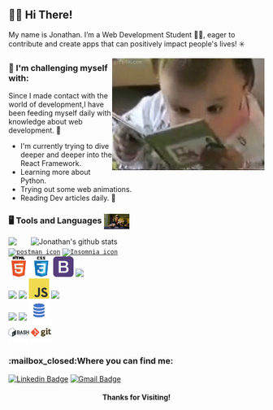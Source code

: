 ## :wave::smile: Hi There!

My name is Jonathan. I’m a Web Development Student :student:, eager to contribute and create apps that can positively impact people's lives! :eight_spoked_asterisk:

<!-- gif Image -->
<img src="./fast-reading.gif" alt="Baby Reading a book" align="right" width="300" height="auto" />

### 🌱 I'm challenging myself with:

Since I made contact with the world of development,I have been feeding myself daily with knowledge about web development. :notebook_with_decorative_cover:                                                                                 
* I'm currently trying to dive deeper and deeper into the React Framework. 
* Learning more about Python.
* Trying out some web animations.
* Reading Dev articles daily. :newspaper:      

### :desktop_computer: Tools and Languages <img src="./jimCoding.gif" width="50" heigth="auto" align="center" /> 

<a href="https://gitstats.me/JonathanFRocha">
    <img width="460" height="auto" align="right" alt="Jonathan's github stats" 
         src="https://github-readme-stats.vercel.app/api?username=jonathanfrocha&show_icons=true&theme=algolia&count_private=true&include_all_commits=true" /> </a>

<code><a href = "https://code.visualstudio.com/"><img height="40" src="https://upload.wikimedia.org/wikipedia/commons/thumb/9/9a/Visual_Studio_Code_1.35_icon.svg/1200px-Visual_Studio_Code_1.35_icon.svg.png"></a></code>
<code><a href="https://www.postman.com/"><img height="40" src="https://i2.wp.com/pngimage.net/wp-content/uploads/2018/06/postman-icon-png-6.png?w=1080&ssl=1" alt="postman icon"></a></code>
<code><a href="https://insomnia.rest/"><img height="40" src="https://user-images.githubusercontent.com/2575745/67964810-4d9a2980-fbd7-11e9-8cf7-661ded187ee6.png" alt="Insomnia icon"></a></code>
<br>
<code><a href="https://developer.mozilla.org/pt-BR/docs/Web/HTML/HTML5"><img height="40" src="https://raw.githubusercontent.com/github/explore/80688e429a7d4ef2fca1e82350fe8e3517d3494d/topics/html/html.png"></a></code>
<code><a href="https://developer.mozilla.org/pt-BR/docs/Web/CSS"><img height="40" src="https://raw.githubusercontent.com/github/explore/80688e429a7d4ef2fca1e82350fe8e3517d3494d/topics/css/css.png"></a></code>
<code><a href="https://getbootstrap.com/"><img height="40" src="https://raw.githubusercontent.com/github/explore/80688e429a7d4ef2fca1e82350fe8e3517d3494d/topics/bootstrap/bootstrap.png"></a></code> 
<code><a href="https://semantic-ui.com/"><img height="40" src="https://semantic-ui.com/images/logo.png"></a></code>
<br>
<code><a href = "https://reactjs.org/"><img height="40" src="https://upload.wikimedia.org/wikipedia/commons/thumb/a/a7/React-icon.svg/1200px-React-icon.svg.png"></a></code>
<code><a href = "https://redux.js.org/"><img height="40" src="https://bognarjunior.files.wordpress.com/2018/08/download.png?w=256"></a></code>
<code><a href="https://developer.mozilla.org/pt-BR/docs/Web/JavaScript"><img height="40" src="https://raw.githubusercontent.com/github/explore/80688e429a7d4ef2fca1e82350fe8e3517d3494d/topics/javascript/javascript.png"></a></code>
<code><a href = "https://www.typescriptlang.org/"><img height="40" src="https://res.cloudinary.com/practicaldev/image/fetch/s--LkL103Qa--/c_imagga_scale,f_auto,fl_progressive,h_900,q_auto,w_1600/https://d2eip9sf3oo6c2.cloudfront.net/tags/images/000/000/377/landscape/typescriptlang.png"></a></code>
<br>
<code><a href = "https://nodejs.org/en/"><img height="40" src="https://cdn.iconscout.com/icon/free/png-512/node-js-1174925.png"></a></code>
<code><a href = "https://jwt.io/"><img height="40" src="https://cdn.auth0.com/blog/jwtalgos/logo.png"></a></code>
<code><a href = "https://www.w3schools.com/sql/"><img height="40" src="https://raw.githubusercontent.com/github/explore/80688e429a7d4ef2fca1e82350fe8e3517d3494d/topics/sql/sql.png"></a></code>
<br>
<code><a href = "https://www.gnu.org/software/bash/"><img height="40" src="https://raw.githubusercontent.com/github/explore/80688e429a7d4ef2fca1e82350fe8e3517d3494d/topics/bash/bash.png"></a></code>
<code><a href = "https://git-scm.com/"><img height="40" src="https://raw.githubusercontent.com/github/explore/80688e429a7d4ef2fca1e82350fe8e3517d3494d/topics/git/git.png"></a></code>
<br>

  <h3>:mailbox_closed:Where you can find me:</h3>
  
   [![Linkedin Badge](https://img.shields.io/badge/-JonathanFRocha-blue?style=for-the-badge&logo=Linkedin&logoColor=white&link=https://www.linkedin.com/in/jonathan-ferreira-rocha/)](https://www.linkedin.com/in/jonathan-ferreira-rocha/) 
   [![Gmail Badge](https://img.shields.io/badge/-JonathanF.C-c14438?style=for-the-badge&logo=Gmail&logoColor=white&link=mailto:jonathanferreira.contato@gmail.com)](mailto:jonathanferreira.contato@gmail.com)

<h4 align="center"> Thanks for Visiting!</h4>
